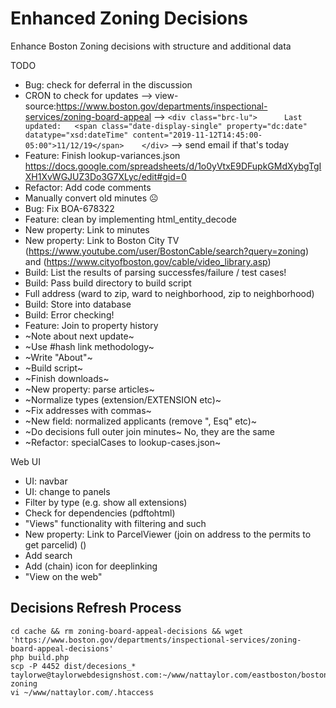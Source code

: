 # Enhanced Zoning Decisions

Enhance Boston Zoning decisions with structure and additional data

TODO
 - Bug: check for deferral in the discussion
 - CRON to check for updates --> view-source:https://www.boston.gov/departments/inspectional-services/zoning-board-appeal --> `<div class="brc-lu">      Last updated:   <span class="date-display-single" property="dc:date" datatype="xsd:dateTime" content="2019-11-12T14:45:00-05:00">11/12/19</span>    </div>`  --> send email if that's today
 - Feature: Finish lookup-variances.json https://docs.google.com/spreadsheets/d/1o0yVtxE9DFupkGMdXybgTgIXH1XvWGJUZ3Do3G7XLyc/edit#gid=0
 - Refactor: Add code comments
 - Manually convert old minutes ☹️
 - Bug: Fix BOA-678322
 - Feature: clean by implementing html_entity_decode
 - New property: Link to minutes
 - New property: Link to Boston City TV (https://www.youtube.com/user/BostonCable/search?query=zoning) and (https://www.cityofboston.gov/cable/video_library.asp)
 - Build: List the results of parsing successfes/failure / test cases!
 - Build: Pass build directory to build script
 - Full address (ward to zip, ward to neighborhood, zip to neighborhood)
 - Build: Store into database
 - Build: Error checking!
 - Feature: Join to property history
 - ~Note about next update~
 - ~Use #hash link methodology~
 - ~Write "About"~
 - ~Build script~
 - ~Finish downloads~
 - ~New property: parse articles~
 - ~Normalize types (extension/EXTENSION etc)~
 - ~Fix addresses with commas~
 - ~New field: normalized applicants (remove ", Esq" etc)~
 - ~Do decisions full outer join minutes~ No, they are the same
 - ~Refactor: specialCases to lookup-cases.json~

Web UI
- UI: navbar
- UI: change to panels
- Filter by type (e.g. show all extensions)
- Check for dependencies (pdftohtml)
- "Views" functionality with filtering and such
- New property: Link to ParcelViewer (join on address to the permits to get parcelid) ()
- Add search
- Add (chain) icon for deeplinking
- "View on the web"


## Decisions Refresh Process

```
cd cache && rm zoning-board-appeal-decisions && wget 'https://www.boston.gov/departments/inspectional-services/zoning-board-appeal-decisions'
php build.php
scp -P 4452 dist/decesions_* taylorwe@taylorwebdesignshost.com:~/www/nattaylor.com/eastboston/boston-zoning
vi ~/www/nattaylor.com/.htaccess
```
